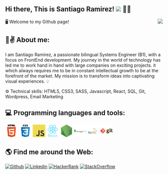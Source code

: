 ## Hi there, This is Santiago Ramirez! <img src="https://raw.githubusercontent.com/iampavangandhi/iampavangandhi/master/gifs/Hi.gif" width="20px"> :man_technologist: 


🖥️ Welcome to my Github page! <img align="right" src="https://komarev.com/ghpvc/?username=Tefalozano26">

## 💪✌️ About me: 
I am Santiago Ramirez, a passionate bilingual Systems Engineer (B1), with a focus on FrontEnd development. My journey in the world of technology has led me to work hand in hand with large companies on exciting projects. it which always requires me to be in constant intellectual growth to be at the forefront of the market. My mission is to transform ideas into captivating visual experiences. 💡

⚙ Technical skills: HTML5, CSS3, SASS, Javascript, React, SQL, Git, Wordpress, Email Marketing



 
## :computer: Programming languages and tools: 
<p>
<img height="40" src="https://raw.githubusercontent.com/github/explore/80688e429a7d4ef2fca1e82350fe8e3517d3494d/topics/html/html.png"> 
<img height="40" src="https://raw.githubusercontent.com/github/explore/80688e429a7d4ef2fca1e82350fe8e3517d3494d/topics/css/css.png"> 
<img height="40" src="https://raw.githubusercontent.com/github/explore/80688e429a7d4ef2fca1e82350fe8e3517d3494d/topics/javascript/javascript.png">
<img height="40" src="https://raw.githubusercontent.com/devicons/devicon/master/icons/react/react-original-wordmark.svg">
<img height="40" src="https://raw.githubusercontent.com/github/explore/80688e429a7d4ef2fca1e82350fe8e3517d3494d/topics/nodejs/nodejs.png">
<img height="40" src="https://raw.githubusercontent.com/github/explore/80688e429a7d4ef2fca1e82350fe8e3517d3494d/topics/mongodb/mongodb.png"><img height="40" src="https://raw.githubusercontent.com/github/explore/80688e429a7d4ef2fca1e82350fe8e3517d3494d/topics/mysql/mysql.png">
<img height="40" src="https://raw.githubusercontent.com/github/explore/80688e429a7d4ef2fca1e82350fe8e3517d3494d/topics/git/git.png">
  


</p>

## 🌎 Find me around the Web: 
[![Github](https://img.shields.io/badge/-Github-000?style=flat&logo=Github&logoColor=white)]()
[![Linkedin](https://img.shields.io/badge/-LinkedIn-blue?style=flat&logo=Linkedin&logoColor=white)]()
[![HackerRank](https://img.shields.io/badge/-HackerRank-3a424f?style=flat-square&logo=hackerrank&logoColor=green)]()
[![StackOverflow](https://img.shields.io/badge/-StackOverflow-FE7A16?style=flat-square&logo=stack-overflow&logoColor=white)]()


 
